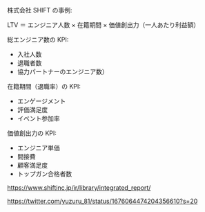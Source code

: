 株式会社 SHIFT の事例:

LTV ＝ エンジニア人数 × 在籍期間 × 価値創出力（一人あたり利益額）

総エンジニア数の KPI:

- 入社人数
- 退職者数
- 協力パートナーのエンジニア数）

在籍期間（退職率）の KPI:

- エンゲージメント
- 評価満足度
- イベント参加率

価値創出力の KPI:

- エンジニア単価
- 間接費
- 顧客満足度
- トップガン合格者数

https://www.shiftinc.jp/ir/library/integrated_report/

https://twitter.com/yuzuru_81/status/1676064474204356610?s=20
